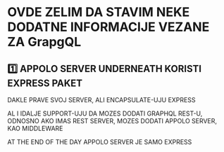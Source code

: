 # OVDE ZELIM DA STAVIM NEKE DODATNE INFORMACIJE VEZANE ZA GrapgQL

## :one: APPOLO SERVER UNDERNEATH KORISTI EXPRESS PAKET

DAKLE PRAVE SVOJ SERVER, ALI ENCAPSULATE-UJU EXPRESS

AL I IDALJE SUPPORT-UJU DA MOZES DODATI GRAPHQL REST-U, ODNOSNO AKO IMAS REST SERVER, MOZES DODATI APPOLO SERVER, KAO MIDDLEWARE

AT THE END OF THE DAY APPOLO SERVER JE SAMO EXPRESS